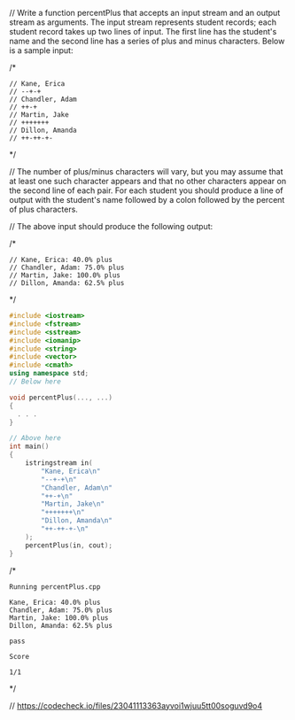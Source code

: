 // Write a function percentPlus that accepts an input stream and an output stream as arguments. The input stream represents student records; each student record takes up two lines of input. The first line has the student's name and the second line has a series of plus and minus characters. Below is a sample input:

/*
```text
// Kane, Erica
// --+-+
// Chandler, Adam
// ++-+
// Martin, Jake
// +++++++
// Dillon, Amanda
// ++-++-+-
```

\*/

// The number of plus/minus characters will vary, but you may assume that at least one such character appears and that no other characters appear on the second line of each pair. For each student you should produce a line of output with the student's name followed by a colon followed by the percent of plus characters.

// The above input should produce the following output:

/*
```text
// Kane, Erica: 40.0% plus
// Chandler, Adam: 75.0% plus
// Martin, Jake: 100.0% plus
// Dillon, Amanda: 62.5% plus
```
\*/

```cpp
#include <iostream>
#include <fstream>
#include <sstream>
#include <iomanip>
#include <string>
#include <vector>
#include <cmath>
using namespace std;
// Below here

void percentPlus(..., ...)
{
  . . .
}

// Above here
int main()
{
    istringstream in(
        "Kane, Erica\n"
        "--+-+\n"
        "Chandler, Adam\n"
        "++-+\n"
        "Martin, Jake\n"
        "+++++++\n"
        "Dillon, Amanda\n"
        "++-++-+-\n"
    );
    percentPlus(in, cout);
}
```

/*
```text
Running percentPlus.cpp

Kane, Erica: 40.0% plus
Chandler, Adam: 75.0% plus
Martin, Jake: 100.0% plus
Dillon, Amanda: 62.5% plus

pass

Score

1/1
```

\*/

// https://codecheck.io/files/23041113363ayvoi1wjuu5tt00soguvd9o4